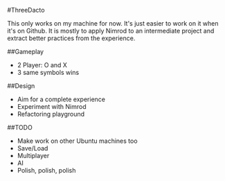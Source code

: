 #ThreeDacto

This only works on my machine for now. It's just easier to work on it when it's on Github. It is mostly to apply Nimrod to an intermediate project and extract better practices from the experience.


##Gameplay

- 2 Player: O and X
- 3 same symbols wins


##Design

- Aim for a complete experience
- Experiment with Nimrod
- Refactoring playground

##TODO

- Make work on other Ubuntu machines too
- Save/Load
- Multiplayer
- AI
- Polish, polish, polish

